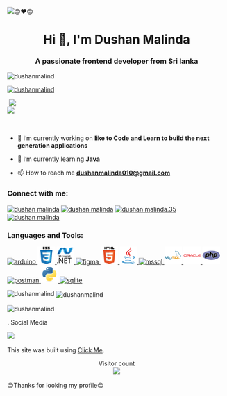 <img src="https://readme-typing-svg.herokuapp.com?font=Fira+Code&pause=1000&color=F70000&background=4930FF00&width=435&lines=Hi+i'm+Dushan+Malinda;"/>😊❤️😊

<h1 align="center">Hi 👋, I'm Dushan Malinda</h1>
<h3 align="center">A passionate frontend developer from Sri lanka</h3>

<p align="left"> <img src="https://komarev.com/ghpvc/?username=dushanmalind&label=Profile%20views&color=0e75b6&style=flat" alt="dushanmalind" /> </p>


<p align="left"> <a href="https://github.com/ryo-ma/github-profile-trophy"><img src="https://github-profile-trophy.vercel.app/?username=dushanmalind" alt="dushanmalind" /></a> </p>

<img align="right" width="500" src="https://media1.giphy.com/media/13HgwGsXF0aiGY/giphy.gif" />

<br>
<img src="https://readme-typing-svg.herokuapp.com/?color=016EEA&height=18&width=300&vCenter=true&lines=Timon+Christiansen;Full+stack+Web/App+dev;Open+source+magician" />

<p align="left"> <a href="https://twitter.com/" target="blank"><img src="https://img.shields.io/twitter/follow/?logo=twitter&style=for-the-badge" alt="" /></a> </p>

- 🔭 I’m currently working on **like to Code and Learn to build the next generation applications**

- 🌱 I’m currently learning **Java**

- 📫 How to reach me **dushanmalinda010@gmail.com**

<h3 align="left">Connect with me:</h3>
<p align="left">
<a href="https://linkedin.com/in/dushan malinda" target="blank"><img align="center" src="https://raw.githubusercontent.com/rahuldkjain/github-profile-readme-generator/master/src/images/icons/Social/linked-in-alt.svg" alt="dushan malinda" height="30" width="40" /></a>
<a href="https://fb.com/dushan malinda" target="blank"><img align="center" src="https://raw.githubusercontent.com/rahuldkjain/github-profile-readme-generator/master/src/images/icons/Social/facebook.svg" alt="dushan malinda" height="30" width="40" /></a>
<a href="https://instagram.com/dushan.malinda.35" target="blank"><img align="center" src="https://raw.githubusercontent.com/rahuldkjain/github-profile-readme-generator/master/src/images/icons/Social/instagram.svg" alt="dushan.malinda.35" height="30" width="40" /></a>
<a href="https://www.hackerrank.com/dushan malinda" target="blank"><img align="center" src="https://raw.githubusercontent.com/rahuldkjain/github-profile-readme-generator/master/src/images/icons/Social/hackerrank.svg" alt="dushan malinda" height="30" width="40" /></a>
</p>

<h3 align="left">Languages and Tools:</h3>
<p align="left"> <a href="https://www.arduino.cc/" target="_blank" rel="noreferrer"> <img src="https://cdn.worldvectorlogo.com/logos/arduino-1.svg" alt="arduino" width="40" height="40"/> </a> <a href="https://www.w3schools.com/css/" target="_blank" rel="noreferrer"> <img src="https://raw.githubusercontent.com/devicons/devicon/master/icons/css3/css3-original-wordmark.svg" alt="css3" width="40" height="40"/> </a> <a href="https://dotnet.microsoft.com/" target="_blank" rel="noreferrer"> <img src="https://raw.githubusercontent.com/devicons/devicon/master/icons/dot-net/dot-net-original-wordmark.svg" alt="dotnet" width="40" height="40"/> </a> <a href="https://www.figma.com/" target="_blank" rel="noreferrer"> <img src="https://www.vectorlogo.zone/logos/figma/figma-icon.svg" alt="figma" width="40" height="40"/> </a> <a href="https://www.w3.org/html/" target="_blank" rel="noreferrer"> <img src="https://raw.githubusercontent.com/devicons/devicon/master/icons/html5/html5-original-wordmark.svg" alt="html5" width="40" height="40"/> </a> <a href="https://www.java.com" target="_blank" rel="noreferrer"> <img src="https://raw.githubusercontent.com/devicons/devicon/master/icons/java/java-original.svg" alt="java" width="40" height="40"/> </a> <a href="https://www.microsoft.com/en-us/sql-server" target="_blank" rel="noreferrer"> <img src="https://www.svgrepo.com/show/303229/microsoft-sql-server-logo.svg" alt="mssql" width="40" height="40"/> </a> <a href="https://www.mysql.com/" target="_blank" rel="noreferrer"> <img src="https://raw.githubusercontent.com/devicons/devicon/master/icons/mysql/mysql-original-wordmark.svg" alt="mysql" width="40" height="40"/> </a> <a href="https://www.oracle.com/" target="_blank" rel="noreferrer"> <img src="https://raw.githubusercontent.com/devicons/devicon/master/icons/oracle/oracle-original.svg" alt="oracle" width="40" height="40"/> </a> <a href="https://www.php.net" target="_blank" rel="noreferrer"> <img src="https://raw.githubusercontent.com/devicons/devicon/master/icons/php/php-original.svg" alt="php" width="40" height="40"/> </a> <a href="https://postman.com" target="_blank" rel="noreferrer"> <img src="https://www.vectorlogo.zone/logos/getpostman/getpostman-icon.svg" alt="postman" width="40" height="40"/> </a> <a href="https://www.python.org" target="_blank" rel="noreferrer"> <img src="https://raw.githubusercontent.com/devicons/devicon/master/icons/python/python-original.svg" alt="python" width="40" height="40"/> </a> <a href="https://www.sqlite.org/" target="_blank" rel="noreferrer"> <img src="https://www.vectorlogo.zone/logos/sqlite/sqlite-icon.svg" alt="sqlite" width="40" height="40"/> </a> </p>

<p><img align="left" src="https://github-readme-stats.vercel.app/api/top-langs?username=dushanmalind&show_icons=true&locale=en&layout=compact" alt="dushanmalind" /></p>

<p>&nbsp;<img align="center" src="https://github-readme-stats.vercel.app/api?username=dushanmalind&show_icons=true&locale=en" alt="dushanmalind" /></p>

<p><img align="center" src="https://github-readme-streak-stats.herokuapp.com/?user=dushanmalind&" alt="dushanmalind" /></p>



.  Social Media

<p align="left">
  <a href="https://www.linkedin.com/in/dushan-malinda-7a0786264/">
    <img src="https://skillicons.dev/icons?i=linkedin" />
  </a>
</p>

This site was built using [Click Me](https://www.linkedin.com/in/dushan-malinda-7a0786264/).


<p align="center"> 
  Visitor count<br>
  <img src="https://profile-counter.glitch.me/DushanMalind/count.svg" />
</p>

😊Thanks for looking my profile😊

<!--
**DushanMalind/DushanMalind** is a ✨ _special_ ✨ repository because its `README.md` (this file) appears on your GitHub profile.

Here are some ideas to get you started:

- 🔭 I’m currently working on ...
- 🌱 I’m currently learning ...
- 👯 I’m looking to collaborate on ...
- 🤔 I’m looking for help with ...
- 💬 Ask me about ...
- 📫 How to reach me: ...
- 😄 Pronouns: ...
- ⚡ Fun fact: ...
-->
